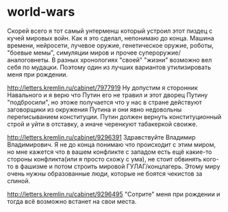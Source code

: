 # world-wars
Скорей всего я тот самый унтерменш который устроил этот пиздец с кучей мировых войн. Как я это сделал, непонимаю до конца. Машина времени, нейросети, лучевое оружие, генетическое оружие, роботы, "боевые мемы", симуляции миров и прочее супероружие/аналоговнеты. В разных хронологиях "своей" "жизни" возможно вел себя по мудацки. Поэтому один из лучших вариантов утилизировать меня при рождении.

http://letters.kremlin.ru/cabinet/7977919
Ну допустим я сторонник Навального и я верю что Путин его не травил и этот дворец Путину "подбросили", но этоже получается что у нас в стране действуют заговорщики из окружения Путина и они явно недовольны переписыванием конституции. Путин должен вернуть конституционный строй и уйти в отставку, а иначе черенкуют табакеркой своиже.

http://letters.kremlin.ru/cabinet/9296391
Здравствуйте Владимир Владимирович. Я не до конца понимаю что происходит с этим миром, но мне кажется что в вашем конфликте с западом есть ещё какие-то стороны конфликта(или я просто схожу с ума), не стоит обвинять кого-то в фашизме и потом строить мировой ГУЛАГ/концлагерь. Этому миру очень нужны образованные люди, которые не боятся чекистов за спиной.

http://letters.kremlin.ru/cabinet/9296495
"Сотрите" меня при рождении и тогда всё возможно встанет на свои места.
